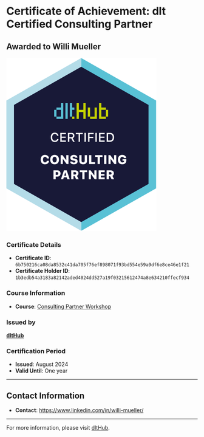 
# Certificate of Achievement: dlt Certified Consulting Partner

## Awarded to Willi Mueller

![Course Image](../badges/consulting_partner_badge.png)

### Certificate Details
- **Certificate ID**: `6b750216ca08da8532c41da705f76ef898071f93bd554e59a9df6e8ce46e1f21`
- **Certificate Holder ID**: `1b3edb54a3183a82142aded4024dd527a19f03215612474a8e634210ffecf934`

### Course Information
- **Course**: [Consulting Partner Workshop](https://dlthub.com/why-dlt)

### Issued by
[**dltHub**](https://dlthub.com/) 

### Certification Period
- **Issued**: August 2024
- **Valid Until**: One year

---

## Contact Information
- **Contact**: https://www.linkedin.com/in/willi-mueller/

---

For more information, please visit [dltHub](https://dlthub.com/).
    